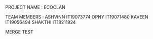 PROJECT NAME : ECOCLAN

TEAM MEMBERS :
ASHVINN IT19073774
OPNY IT19071480
KAVEEN IT19056494
SHAKTHI IT18211924

MERGE TEST
